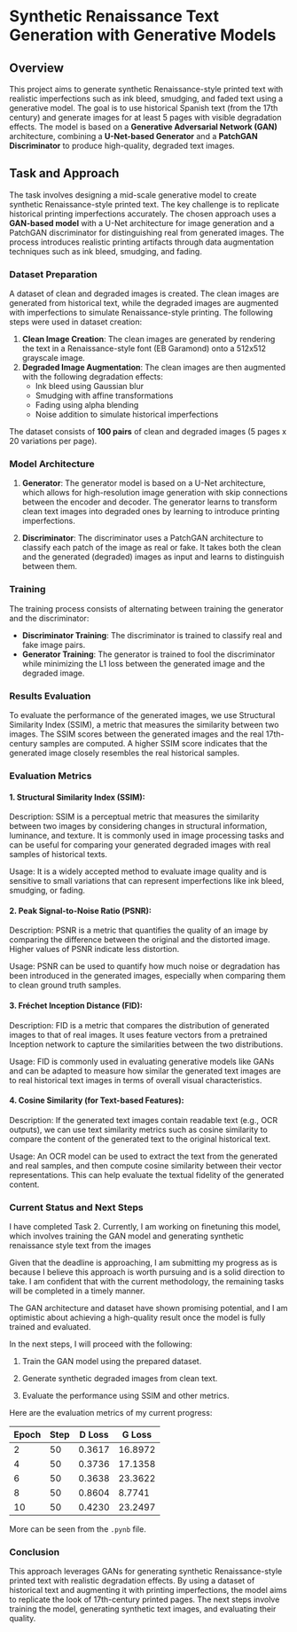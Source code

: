 # Synthetic Renaissance Text Generation with Generative Models

## Overview
This project aims to generate synthetic Renaissance-style printed text with realistic imperfections such as ink bleed, smudging, and faded text using a generative model. The goal is to use historical Spanish text (from the 17th century) and generate images for at least 5 pages with visible degradation effects. The model is based on a **Generative Adversarial Network (GAN)** architecture, combining a **U-Net-based Generator** and a **PatchGAN Discriminator** to produce high-quality, degraded text images.

## Task and Approach

The task involves designing a mid-scale generative model to create synthetic Renaissance-style printed text. The key challenge is to replicate historical printing imperfections accurately. The chosen approach uses a **GAN-based model** with a U-Net architecture for image generation and a PatchGAN discriminator for distinguishing real from generated images. The process introduces realistic printing artifacts through data augmentation techniques such as ink bleed, smudging, and fading.

### Dataset Preparation
A dataset of clean and degraded images is created. The clean images are generated from historical text, while the degraded images are augmented with imperfections to simulate Renaissance-style printing. The following steps were used in dataset creation:

1. **Clean Image Creation**: The clean images are generated by rendering the text in a Renaissance-style font (EB Garamond) onto a 512x512 grayscale image.
2. **Degraded Image Augmentation**: The clean images are then augmented with the following degradation effects:
   - Ink bleed using Gaussian blur
   - Smudging with affine transformations
   - Fading using alpha blending
   - Noise addition to simulate historical imperfections

The dataset consists of **100 pairs** of clean and degraded images (5 pages x 20 variations per page).

### Model Architecture

1. **Generator**: The generator model is based on a U-Net architecture, which allows for high-resolution image generation with skip connections between the encoder and decoder. The generator learns to transform clean text images into degraded ones by learning to introduce printing imperfections.

2. **Discriminator**: The discriminator uses a PatchGAN architecture to classify each patch of the image as real or fake. It takes both the clean and the generated (degraded) images as input and learns to distinguish between them.

### Training
The training process consists of alternating between training the generator and the discriminator:
- **Discriminator Training**: The discriminator is trained to classify real and fake image pairs.
- **Generator Training**: The generator is trained to fool the discriminator while minimizing the L1 loss between the generated image and the degraded image.

### Results Evaluation
To evaluate the performance of the generated images, we use Structural Similarity Index (SSIM), a metric that measures the similarity between two images. The SSIM scores between the generated images and the real 17th-century samples are computed. A higher SSIM score indicates that the generated image closely resembles the real historical samples.

### Evaluation Metrics
#### 1. Structural Similarity Index (SSIM):
Description: SSIM is a perceptual metric that measures the similarity between two images by considering changes in structural information, luminance, and texture. It is commonly used in image processing tasks and can be useful for comparing your generated degraded images with real samples of historical texts.

Usage: It is a widely accepted method to evaluate image quality and is sensitive to small variations that can represent imperfections like ink bleed, smudging, or fading.

#### 2. Peak Signal-to-Noise Ratio (PSNR):
Description: PSNR is a metric that quantifies the quality of an image by comparing the difference between the original and the distorted image. Higher values of PSNR indicate less distortion.

Usage: PSNR can be used to quantify how much noise or degradation has been introduced in the generated images, especially when comparing them to clean ground truth samples.

####  3. Fréchet Inception Distance (FID):
Description: FID is a metric that compares the distribution of generated images to that of real images. It uses feature vectors from a pretrained Inception network to capture the similarities between the two distributions.

Usage: FID is commonly used in evaluating generative models like GANs and can be adapted to measure how similar the generated text images are to real historical text images in terms of overall visual characteristics.

#### 4. Cosine Similarity (for Text-based Features):
Description: If the generated text images contain readable text (e.g., OCR outputs), we can use text similarity metrics such as cosine similarity to compare the content of the generated text to the original historical text.

Usage: An OCR model can be used to extract the text from the generated and real samples, and then compute cosine similarity between their vector representations. This can help evaluate the textual fidelity of the generated content.

### Current Status and Next Steps
I have completed Task 2. Currently, I am working on finetuning this model, which involves training the GAN model and generating synthetic renaissance style text from the images

Given that the deadline is approaching, I am submitting my progress as is because I believe this approach is worth pursuing and is a solid direction to take. I am confident that with the current methodology, the remaining tasks will be completed in a timely manner. 

The GAN architecture and dataset have shown promising potential, and I am optimistic about achieving a high-quality result once the model is fully trained and evaluated.

In the next steps, I will proceed with the following:

1. Train the GAN model using the prepared dataset.

2. Generate synthetic degraded images from clean text.

3. Evaluate the performance using SSIM and other metrics.

Here are the evaluation metrics of my current progress:

| Epoch | Step  | D Loss  | G Loss  |
|-------|-------|---------|---------|
| 2     | 50    | 0.3617  | 16.8972 |
| 4     | 50    | 0.3736  | 17.1358 |
| 6     | 50    | 0.3638  | 23.3622 |
| 8     | 50    | 0.8604  | 8.7741  |
| 10    | 50    | 0.4230  | 23.2497 |

More can be seen from the `.pynb` file.

### Conclusion
This approach leverages GANs for generating synthetic Renaissance-style printed text with realistic degradation effects. By using a dataset of historical text and augmenting it with printing imperfections, the model aims to replicate the look of 17th-century printed pages. The next steps involve training the model, generating synthetic text images, and evaluating their quality.


